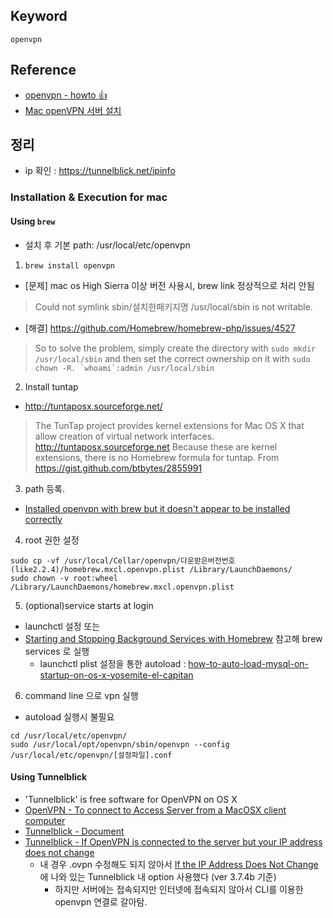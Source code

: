 ## Keyword
`openvpn`

## Reference
- [openvpn - howto :+1:](https://openvpn.net/index.php/open-source/documentation/howto.html#redirect)
- [Mac openVPN 서버 설치](http://blog.iolate.kr/166)

## 정리
- ip 확인 : https://tunnelblick.net/ipinfo
### Installation & Execution for mac
#### Using `brew` 
- 설치 후 기본 path: /usr/local/etc/openvpn
1. `brew install openvpn`
  - [문제] mac os High Sierra 이상 버전 사용시, brew link 정상적으로 처리 안됨
  > Could not symlink sbin/설치한패키지명  /usr/local/sbin is not writable.
  - [해결] https://github.com/Homebrew/homebrew-php/issues/4527
  > So to solve the problem, simply create the directory with `sudo mkdir /usr/local/sbin` and then set the correct ownership on it with ```sudo chown -R. `whoami`:admin /usr/local/sbin```
  
2. Install tuntap
 - http://tuntaposx.sourceforge.net/
 > The TunTap project provides kernel extensions for Mac OS X that allow creation of virtual network interfaces.  http://tuntaposx.sourceforge.net  Because these are kernel extensions, there is no Homebrew formula for tuntap.
 From https://gist.github.com/btbytes/2855991

3. path 등록. 
  - [Installed openvpn with brew but it doesn't appear to be installed correctly](https://apple.stackexchange.com/questions/203115/installed-openvpn-with-brew-but-it-doesnt-appear-to-be-installed-correctly)

4. root 권한 설정
```
sudo cp -vf /usr/local/Cellar/openvpn/다운받은버전번호(like2.2.4)/homebrew.mxcl.openvpn.plist /Library/LaunchDaemons/
sudo chown -v root:wheel /Library/LaunchDaemons/homebrew.mxcl.openvpn.plist
``` 

5. (optional)service starts at login
- launchctl 설정 또는
- [Starting and Stopping Background Services with Homebrew](https://robots.thoughtbot.com/starting-and-stopping-background-services-with-homebrew) 참고해 brew services 로 실행
  - launchctl plist 설정을 통한 autoload : [how-to-auto-load-mysql-on-startup-on-os-x-yosemite-el-capitan](https://stackoverflow.com/questions/26476391/how-to-auto-load-mysql-on-startup-on-os-x-yosemite-el-capitan)

6. command line 으로 vpn 실행
- autoload 실행시 불필요
```
cd /usr/local/etc/openvpn/  
sudo /usr/local/opt/openvpn/sbin/openvpn --config /usr/local/etc/openvpn/[설정파일].conf
```

#### Using Tunnelblick
- 'Tunnelblick' is free software for OpenVPN on OS X 
- [OpenVPN - To connect to Access Server from a MacOSX client computer](https://openvpn.net/index.php/access-server/docs/admin-guides/183-how-to-connect-to-access-server-from-a-mac.html)
- [Tunnelblick - Document](https://tunnelblick.net/documents.html)
- [Tunnelblick - If OpenVPN is connected to the server but your IP address does not change](https://tunnelblick.net/cConnectedBut.html#if-openvpn-is-connected-to-the-server-but-your-ip-address-does-not-change)
  - 내 경우 .ovpn 수정해도 되지 않아서 [If the IP Address Does Not Change](https://tunnelblick.net/cIpInfo.html)에 나와 있는 Tunnelblick 내 option 사용했다 (ver 3.7.4b 기준)
    - 하지만 서버에는 접속되지만 인터넷에 접속되지 않아서 CLI를 이용한 openvpn 연결로 갈아탐. 
